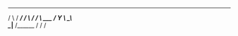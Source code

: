    _____    ________ 
  /     \  /  _____/ 
 /  \ /  \/   \  ___ 
/    Y    \    \_\  \
\____|__  /\______  /
        \/        \/ 

